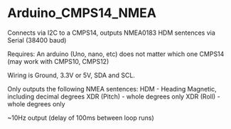 # Arduino_CMPS14_NMEA
Connects via I2C to a CMPS14, outputs NMEA0183 HDM sentences via Serial (38400 baud)

Requires:
An arduino (Uno, nano, etc) does not matter which one
CMPS14 (may work with CMPS10, CMPS12)

Wiring is Ground, 3.3V or 5V, SDA and SCL.

Only outputs the following NMEA sentences:
HDM - Heading Magnetic, including decimal degrees
XDR (Pitch) - whole degrees only
XDR (Roll) - whole degrees only

~10Hz output (delay of 100ms between loop runs)
